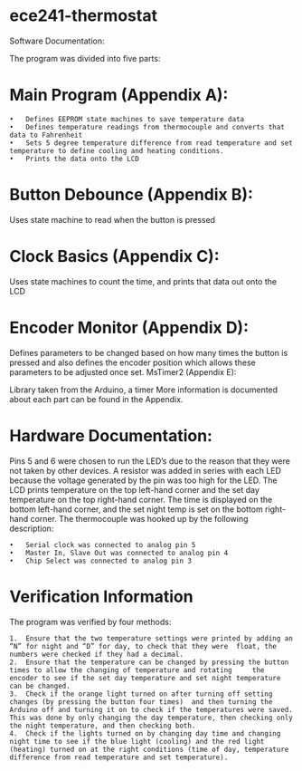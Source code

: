 # ece241-thermostat
Software Documentation:

  The program was divided into five parts:
  
  # Main Program (Appendix A): 
  
    •	Defines EEPROM state machines to save temperature data 
    •	Defines temperature readings from thermocouple and converts that data to Fahrenheit
    •	Sets 5 degree temperature difference from read temperature and set temperature to define cooling and heating conditions.
    •	Prints the data onto the LCD
    
  # Button Debounce (Appendix B):  
  
  Uses state machine to read when the button is pressed
  
  # Clock Basics (Appendix C): 
  
  Uses state machines to count the time, and prints that data out onto the LCD
  
  # Encoder Monitor (Appendix D): 
  
  Defines parameters to be changed based on how many times the button is pressed and also defines the encoder position which allows these parameters to be adjusted once set.
  MsTimer2 (Appendix E): 
  
  Library taken from the Arduino, a timer
  More information is documented about each part can be found in the Appendix.

# Hardware Documentation: 

  Pins 5 and 6 were chosen to run the LED’s due to the reason that they were not taken by other devices. A resistor was added in    series with each LED because the voltage generated by the pin was too high for the LED.
  The LCD prints temperature on the top left-hand corner and the set day temperature on the top right-hand corner. The time is  displayed on the bottom left-hand corner, and the set night temp is set on the bottom right-hand corner. The thermocouple was hooked up by the following description:
  
    •	Serial clock was connected to analog pin 5
    •	Master In, Slave Out was connected to analog pin 4
    •	Chip Select was connected to analog pin 3
  
# Verification Information

  The program was verified by four methods:
  
    1.	Ensure that the two temperature settings were printed by adding an “N” for night and “D” for day, to check that they were  float, the numbers were checked if they had a decimal.
    2.	Ensure that the temperature can be changed by pressing the button times to allow the changing of temperature and rotating     the encoder to see if the set day temperature and set night temperature can be changed.
    3.	Check if the orange light turned on after turning off setting changes (by pressing the button four times)  and then turning the Arduino off and turning it on to check if the temperatures were saved. This was done by only changing the day temperature, then checking only the night temperature, and then checking both.
    4.	Check if the lights turned on by changing day time and changing night time to see if the blue light (cooling) and the red light (heating) turned on at the right conditions (time of day, temperature difference from read temperature and set temperature).
